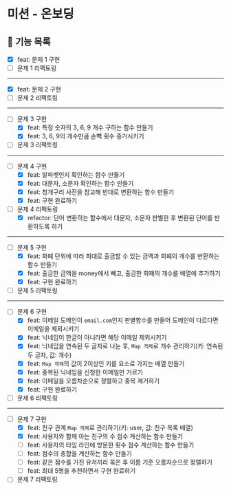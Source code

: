 # 미션 - 온보딩

## 📃 기능 목록

- [x] feat: 문제 1 구현
- [ ] 문제 1 리팩토링

---

- [x] feat: 문제 2 구현
- [ ] 문제 2 리팩토링

---

- [ ] 문제 3 구현
  - [x] feat: 특정 숫자의 3, 6, 9 개수 구하는 함수 만들기
  - [x] feat: 3, 6, 9의 개수만큼 손뼉 횟수 증가시키기
- [ ] 문제 3 리팩토링

---

- [ ] 문제 4 구현
  - [x] feat: 알파벳인지 확인하는 함수 만들기
  - [x] feat: 대문자, 소문자 확인하는 함수 만들기
  - [x] feat: 청개구리 사전을 참고해 반대로 변환하는 함수 만들기
  - [x] feat: 구현 완료하기
- [ ] 문제 4 리팩토링
  - [x] refactor: 단어 변환하는 함수에서 대문자, 소문자 판별한 후 변환된 단어를 반환하도록 하기

---

- [ ] 문제 5 구현
  - [x] feat: 화폐 단위에 따라 최대로 출금할 수 있는 금액과 회폐의 개수를 반환하는 함수 만들기
  - [x] feat: 출금한 금액을 money에서 빼고, 출금한 화폐의 개수를 배열에 추가하기
  - [x] feat: 구현 완료하기
- [ ] 문제 5 리팩토링

---

- [ ] 문제 6 구현
  - [x] feat: 이메일 도메인이 `email.com`인지 판별함수를 만들어 도메인이 다르다면 이메일을 제외시키기
  - [x] feat: 닉네임이 한글이 아니라면 해당 이메일 제외시키기
  - [x] feat: 닉네임을 연속된 두 글자로 나눈 후, `Map 객체`로 개수 관리하기(키: 연속된 두 글자, 값: 개수)
  - [x] feat: `Map 객체`의 값이 2이상인 키를 요소로 가지는 배열 만들기
  - [x] feat: 중복된 닉네임을 신청한 이메일만 거르기
  - [x] feat: 이메일을 오름차순으로 정렬하고 중복 제거하기
  - [x] feat: 구현 완료하기
- [ ] 문제 6 리팩토링

---

- [ ] 문제 7 구현
  - [x] feat: 친구 관계 `Map 객체`로 관리하기(키: user, 값: 친구 목록 배열)
  - [x] feat: 사용자와 함께 아는 친구의 수 점수 계산하는 함수 만들기
  - [ ] feat: 사용자의 타임 라인에 방문한 횟수 점수 계산하는 함수 만들기
  - [ ] feat: 점수의 총합을 계산하는 함수 만들기
  - [ ] feat: 같은 점수를 가진 유저끼리 묶은 후 이름 기준 오름차순으로 정렬하기
  - [ ] feat: 최대 5명을 추천하면서 구현 완료하기
- [ ] 문제 7 리팩토링
